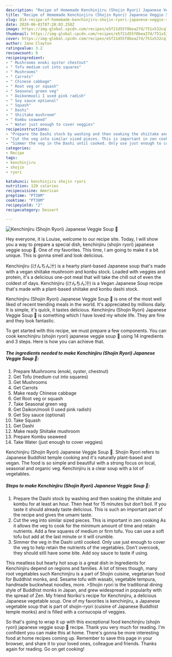 ```yaml
---
description: "Recipe of Homemade Kenchinjiru (Shojin Ryori) Japanese Veggie Soup 🌱"
title: "Recipe of Homemade Kenchinjiru (Shojin Ryori) Japanese Veggie Soup 🌱"
slug: 814-recipe-of-homemade-kenchinjiru-shojin-ryori-japanese-veggie-soup
date: 2020-06-01T07:28:03.258Z
image: https://img-global.cpcdn.com/recipes/e5f21d55f8bea27d/751x532cq70/kenchinjiru-shojin-ryori-japanese-veggie-soup-🌱-recipe-main-photo.jpg
thumbnail: https://img-global.cpcdn.com/recipes/e5f21d55f8bea27d/751x532cq70/kenchinjiru-shojin-ryori-japanese-veggie-soup-🌱-recipe-main-photo.jpg
cover: https://img-global.cpcdn.com/recipes/e5f21d55f8bea27d/751x532cq70/kenchinjiru-shojin-ryori-japanese-veggie-soup-🌱-recipe-main-photo.jpg
author: Jane Clayton
ratingvalue: 3.2
reviewcount: 8
recipeingredient:
- " Mushrooms enoki oyster chestnut"
- " Tofu medium cut into squares"
- " Mushrooms"
- " Carrots"
- " Chinese cabbage"
- " Root veg or squash"
- " Seasonal green veg"
- " Daikonmooli I used pink radish"
- " Soy sauce optional"
- " Squash"
- " Dashi"
- " Shiitake mushroom"
- " Kombu seaweed"
- " Water just enough to cover veggies"
recipeinstructions:
- "Prepare the Dashi stock by washing and then soaking the shiitake and kombu for at least an hour. Then heat for 15 minutes but don’t boil. If you taste it should already taste delicious. This is such an important part of the recipe and gives the umami taste."
- "Cut the veg into similar sized pieces. This is important in zen cooking As it allows the veg to cook for the minimum amount of time and retain nutrients. Add a few squares of medium or firm tofu. You can use a soft tofu but add at the last minute or it will crumble."
- "Simmer the veg in the Dashi until cooked. Only use just enough to cover the veg to help retain the nutrients of the vegetables. Don’t overcook, they should still have some bite. Add soy sauce to taste if using."
categories:
- Recipe
tags:
- kenchinjiru
- shojin
- ryori

katakunci: kenchinjiru shojin ryori 
nutrition: 129 calories
recipecuisine: American
preptime: "PT38M"
cooktime: "PT38M"
recipeyield: "2"
recipecategory: Dessert

---
```



![Kenchinjiru (Shojin Ryori) Japanese Veggie Soup 🌱](https://img-global.cpcdn.com/recipes/e5f21d55f8bea27d/751x532cq70/kenchinjiru-shojin-ryori-japanese-veggie-soup-🌱-recipe-main-photo.jpg)

Hey everyone, it is Louise, welcome to our recipe site. Today, I will show you a way to prepare a special dish, kenchinjiru (shojin ryori) japanese veggie soup 🌱. One of my favorites. This time, I am going to make it a bit unique. This is gonna smell and look delicious.

Kenchinjiru (けんちん汁) is a hearty plant-based Japanese soup that&#39;s made with a vegan shiitake mushroom and konbu stock. Loaded with veggies and protein, it&#39;s a delicious one-pot meal that will take the chill out of even the coldest of days. Kenchinjiru (けんちん汁) is a Vegan Japanese Soup recipe that&#39;s made with a plant-based shiitake and konbu dashi stock.

Kenchinjiru (Shojin Ryori) Japanese Veggie Soup 🌱 is one of the most well liked of recent trending meals in the world. It's appreciated by millions daily. It is simple, it's quick, it tastes delicious. Kenchinjiru (Shojin Ryori) Japanese Veggie Soup 🌱 is something which I have loved my whole life. They are fine and they look fantastic.


To get started with this recipe, we must prepare a few components. You can cook kenchinjiru (shojin ryori) japanese veggie soup 🌱 using 14 ingredients and 3 steps. Here is how you can achieve that.

<!--inarticleads1-->

##### The ingredients needed to make Kenchinjiru (Shojin Ryori) Japanese Veggie Soup 🌱:

1. Prepare  Mushrooms (enoki, oyster, chestnut)
1. Get  Tofu (medium cut into squares)
1. Get  Mushrooms
1. Get  Carrots
1. Make ready  Chinese cabbage
1. Get  Root veg or squash
1. Take  Seasonal green veg
1. Get  Daikon/mooli (I used pink radish)
1. Get  Soy sauce (optional)
1. Take  Squash
1. Get  Dashi
1. Make ready  Shiitake mushroom
1. Prepare  Kombu seaweed
1. Take  Water (just enough to cover veggies)


Kenchinjiru (Shojin Ryori) Japanese Veggie Soup 🌱. Shojin Ryori refers to Japanese Buddhist temple cooking and it&#39;s naturally plant-based and vegan. The food is so simple and beautiful with a strong focus on local, seasonal and organic veg. Kenchinjiru is a clear soup with a lot of vegetables. 

<!--inarticleads2-->

##### Steps to make Kenchinjiru (Shojin Ryori) Japanese Veggie Soup 🌱:

1. Prepare the Dashi stock by washing and then soaking the shiitake and kombu for at least an hour. Then heat for 15 minutes but don’t boil. If you taste it should already taste delicious. This is such an important part of the recipe and gives the umami taste.
1. Cut the veg into similar sized pieces. This is important in zen cooking As it allows the veg to cook for the minimum amount of time and retain nutrients. Add a few squares of medium or firm tofu. You can use a soft tofu but add at the last minute or it will crumble.
1. Simmer the veg in the Dashi until cooked. Only use just enough to cover the veg to help retain the nutrients of the vegetables. Don’t overcook, they should still have some bite. Add soy sauce to taste if using.


This meatless but hearty hot soup is a great dish in Ingredients for Kenchinjiru depend on regions and families. A lot of times though, many root vegetables such Kenchinjiru is a part of Shojin cuisine, vegetarian food for Buddhist monks, and. Sesame tofu with wasabi, vegetable tempura, handmade buckwheat noodles, more. &gt;Shojin ryori is the traditional dining style of Buddhist monks in Japan, and grew widespread in popularity with the spread of Zen. My friend Noriko&#39;s recipe for Kenchinjiru, a delicious Japanese vegetable soup. One of my favorites is kenchinjiru, a Japanese vegetable soup that is part of shojin-ryori (cuisine of Japanese Buddhist temple monks) and is filled with a cornucopia of veggies. 

So that's going to wrap it up with this exceptional food kenchinjiru (shojin ryori) japanese veggie soup 🌱 recipe. Thank you very much for reading. I'm confident you can make this at home. There's gonna be more interesting food at home recipes coming up. Remember to save this page in your browser, and share it to your loved ones, colleague and friends. Thanks again for reading. Go on get cooking!
